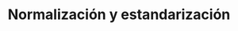 ---
slug: normalizacion-y-estandarizacion
title: Normalización y estandarización
navigation: [
	{
		side: "left",
		title: "Detección y tratamiento de outliers",
		link: "deteccion-y-tratamiento-de-outliers",
	},
	{
		side: "right",
		title: "Codificación de variables categorías",
		link: "codificacion-de-variables-categoricas",
	}
]
---